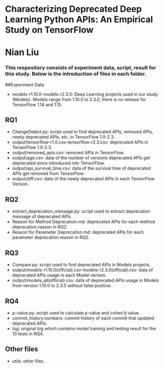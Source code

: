 # Characterizing Deprecated Deep Learning Python APIs: An Empirical Study on TensorFlow
# Nian Liu
### This respository consists of experiment data, script, result for this study. Below is the introduction of files in each folder. 
##Experiment Data
- models-r1.10.0-models-r2.3.0: Deep Learning projects used in our study (Models). Models range from 1.10.0 to 2.3.0, 
  there is no release for TensorFlow 1.14 and 1.15
## RQ1
- ChangeDetect.py: script used to find deprecated APIs, removed APIs, newly deprecated APIs, etc. in TensorFlow 1.0-2.3.
- output/tensorflow-r1.0.csv-tensorflow-r2.3.csv: deprecated APIs in TensorFlow 1.0-2.3.
- output/removed_apis.csv: removed APIs in TensorFlow.  
- output/age.csv: data of the number of versions deprecated APIs get deprecated since introduced into TensorFlow.
- output/api_survival_time.csv: data of the survival time of deprecated APIs get removed from TensorFlow.
- output/diff.csv: data of the newly deprecated APIs in each TensorFlow Version.
## RQ2
- extract_deprecation_message.py: script used to extract deprecation message of deprecated APIs.
- Reason for Method Deprecation.md: deprecated APIs for each method deprecation reason in RQ2.
- Reason for Parameter Deprecation.md: deprecated APIs for each parameter deprecation reason in RQ2.
## RQ3
- Compare.py: script used to find deprecated APIs in Models projects.
- output/models-r1.10.0(official).csv-models-r2.3.0(official).csv: data of deprecated APIs usage in each Model verison.
- output/models_all(official).csv: data of deprecated APIs usage in Models from version 1.10.0 to 2.3.0 without false positive.
## RQ4
- p-value.py: script used to calculate p-value and cohen'd value.
- commit_history.numbers: commit history of each commit that updated deprecated APIs.
- log: original log which contains model training and testing result for the 13 tests in RQ4.

## Other files
- utils: other files.
